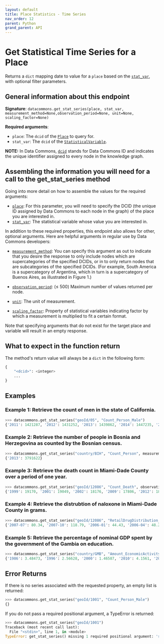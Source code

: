 ```yaml
---
layout: default
title: Place Statistics - Time Series
nav_order: 12
parent: Python
grand_parent: API
---
```


# Get Statistical Time Series for a Place

Returns a `dict` mapping date to value for a `place` based on the
[`stat_var`](https://datacommons.org/browser/StatisticalVariable), with optional
filter parameters.

## General information about this endpoint

**Signature**: `datacommons.get_stat_series(place, stat_var, measurement_method=None,observation_period=None, unit=None, scaling_factor=None)`

**Required arguments**:

* `place`: The `dcid` of the [`Place`](https://datacommons.org/browser/Place) to query for.
* `stat_var`: The `dcid` of the [`StatisticalVariable`](https://datacommons.org/browser/StatisticalVariable).

**NOTE:** In Data Commons, [`dcid`](/glossary.html) stands for Data Commons ID and indicates the unique identifier assigned to every node in the knowledge graph.

## Assembling the information you will need for a call to the get_stat_series method

Going into more detail on how to assemble the values for the required arguments:

- [`place`](/glossary.html): For this parameter, you will need to specify the DCID (the unique ID assigned by Data Commons to each node in the graph) of the place you are interested in.
- [`stat_var`](/glossary.html): The statistical variable whose value you are interested in.

In addition to these required properties, this endpoint also allows for other, optional arguments. Here are helpful arguments in regular use by Data Commons developers:

- [`measurement_method`](/glossary.html): You can specify this argument as out to indicate that you desire the response to only include nodes which are supercategories of the specified DCIDs, or in to only return nodes that are subcategories of the specified DCIDs. (For example, South America is a supercategory of Argentina, which in turn is a supercategory of Buenos Aires, as illustrated in Figure 1.)

- [`observation_period`](/glossary.html): (≤ 500) Maximum number of values returned per node.

- [`unit`](/glossary.html): The unit of measurement.

- [`scaling_factor`](/glossary.html): Property of statistical variables indicating factor by which a measurement is multiplied to fit a certain format.

Note that specifying arguments that do not exist for the target place and variable will result in an empty response.

## What to expect in the function return

The method's return value will always be a `dict` in the following form:

```python
{
    "<dcid>": <integer>
    ...
}
```

## Examples

### Example 1: Retrieve the count of men in the state of California.

```python
>>> datacommons.get_stat_series("geoId/05", "Count_Person_Male")
{'2011': 1421287, '2012': 1431252, '2013': 1439862, '2014': 1447235, '2015': 1451913, '2016': 1456694, '2017': 1461651, '2018': 1468412}
```

### Example 2: Retrieve the number of people in Bosnia and Herzegovina as counted by the Bosnian census.

```python
>>> datacommons.get_stat_series("country/BIH", "Count_Person", measurement_method="BosniaCensus")
{'2013': 3791622}
```

### Example 3: Retrieve the death count in Miami-Dade County over a period of one year.

```python
>>> datacommons.get_stat_series("geoId/12086", "Count_Death", observation_period="P1Y")
{'1999': 19170, '2001': 19049, '2002': 18176, '2009': 17806, '2012': 18621, '2015': 19542, '2005': 18400, '2008': 18012, '2010': 18048, '2017': 20703, '2000': 18540, '2003': 18399, '2006': 18261, '2013': 18473, '2014': 19013, '2004': 18384, '2007': 17982, '2011': 17997, '2016': 20277}
```

### Example 4: Retrieve the distrubtion of naloxone in Miami-Dade County in grams.

```python
>>> datacommons.get_stat_series("geoId/12086", "RetailDrugDistribution_DrugDistribution_Naloxone", unit="Grams")
{'2007-07': 80.34, '2007-10': 118.79, '2006-01': 44.43, '2006-04': 48.28, '2006-07': 54.98, '2006-10': 55.21, '2007-01': 59.63, '2007-04': 65.98}
```

### Example 5: Retrieve the percentage of nominal GDP spent by the government of the Gambia on education.

```python
>>> datacommons.get_stat_series("country/GMB", "Amount_EconomicActivity_ExpenditureActivity_EducationExpenditure_Government_AsFractionOf_Amount_EconomicActivity_GrossDomesticProduction_Nominal", scaling_factor="100.0000000000")
{'1986': 3.48473, '1996': 2.56628, '2000': 1.46587, '2010': 4.1561, '2014': 2.17849, '2012': 4.10118, '2013': 1.82979, '1999': 1.56513, '1985': 4.29515, '1992': 1.16984, '1995': 2.55356, '2002': 1.44292, '2015': 2.13528, '2005': 1.13919, '2018': 2.43275, '2008': 3.52738, '2016': 2.05946, '1989': 2.97409, '1990': 2.82584, '1991': 3.78061, '2011': 3.92511, '2004': 1.0345, '2007': 1.30849, '2009': 3.07235, '2001': 1.1581, '2003': 1.36338, '2006': 1.20949}
```

## Error Returns

If there is no series associated with the requested property, an empty list is returned:

```python
>>> datacommons.get_stat_series("geoId/1001", "Count_Person_Male")
{}
```

If you do not pass a required positional argument, a TypeError is returned:

```python
>>> datacommons.get_stat_series("geoId/1001")
Traceback (most recent call last):
  File "<stdin>", line 1, in <module>
TypeError: get_stat_series() missing 1 required positional argument: 'stat_var'
```